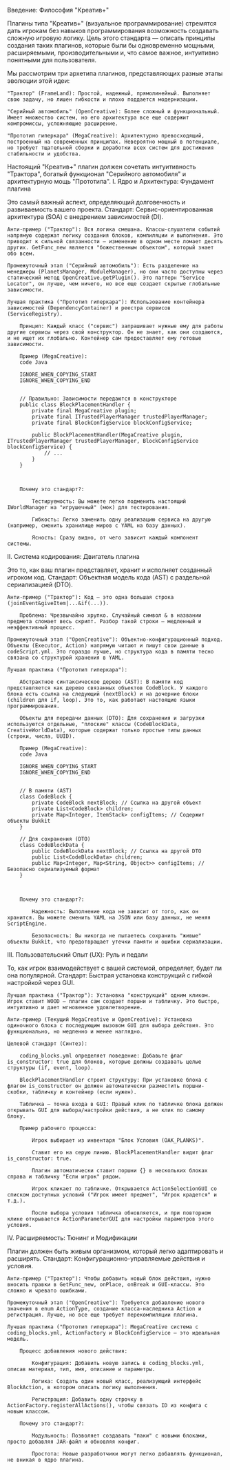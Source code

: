 Введение: Философия "Креатив+"

Плагины типа "Креатив+" (визуальное программирование) стремятся дать игрокам без навыков программирования возможность создавать сложную игровую логику. Цель этого стандарта — описать принципы создания таких плагинов, которые были бы одновременно мощными, расширяемыми, производительными и, что самое важное, интуитивно понятными для пользователя.

Мы рассмотрим три архетипа плагинов, представляющих разные этапы эволюции этой идеи:

    "Трактор" (FrameLand): Простой, надежный, прямолинейный. Выполняет свою задачу, но лишен гибкости и плохо поддается модернизации.

    "Серийный автомобиль" (OpenCreative): Более сложный и функциональный. Имеет множество систем, но его архитектура все еще содержит компромиссы, усложняющие расширение.

    "Прототип гиперкара" (MegaCreative): Архитектурно превосходящий, построенный на современных принципах. Невероятно мощный в потенциале, но требует тщательной сборки и доработки всех систем для достижения стабильности и удобства.

Настоящий "Креатив+" плагин должен сочетать интуитивность "Трактора", богатый функционал "Серийного автомобиля" и архитектурную мощь "Прототипа".
I. Ядро и Архитектура: Фундамент плагина

Это самый важный аспект, определяющий долговечность и развиваемость вашего проекта.
Стандарт: Сервис-ориентированная архитектура (SOA) с внедрением зависимостей (DI).

    Анти-пример ("Трактор"): Вся логика смешана. Классы-слушатели событий напрямую содержат логику создания блоков, компиляции и выполнения. Это приводит к сильной связанности — изменение в одном месте ломает десять других. GetFunc_new является "божественным объектом", который знает обо всем.

    Промежуточный этап ("Серийный автомобиль"): Есть разделение на менеджеры (PlanetsManager, ModuleManager), но они часто доступны через статический метод OpenCreative.getPlugin(). Это паттерн "Service Locator", он лучше, чем ничего, но все еще создает скрытые глобальные зависимости.

    Лучшая практика ("Прототип гиперкара"): Использование контейнера зависимостей (DependencyContainer) и реестра сервисов (ServiceRegistry).

        Принцип: Каждый класс ("сервис") запрашивает нужные ему для работы другие сервисы через свой конструктор. Он не знает, как они создаются, и не ищет их глобально. Контейнер сам предоставляет ему готовые зависимости.

        Пример (MegaCreative):
        code Java

        IGNORE_WHEN_COPYING_START
        IGNORE_WHEN_COPYING_END

            
        // Правильно: Зависимости передаются в конструкторе
        public class BlockPlacementHandler {
            private final MegaCreative plugin;
            private final ITrustedPlayerManager trustedPlayerManager;
            private final BlockConfigService blockConfigService;

            public BlockPlacementHandler(MegaCreative plugin, ITrustedPlayerManager trustedPlayerManager, BlockConfigService blockConfigService) {
                // ...
            }
        }

          

        Почему это стандарт?:

            Тестируемость: Вы можете легко подменить настоящий IWorldManager на "игрушечный" (мок) для тестирования.

            Гибкость: Легко заменить одну реализацию сервиса на другую (например, сменить хранилище миров с YAML на базу данных).

            Ясность: Сразу видно, от чего зависит каждый компонент системы.

II. Система кодирования: Двигатель плагина

Это то, как ваш плагин представляет, хранит и исполняет созданный игроком код.
Стандарт: Объектная модель кода (AST) с раздельной сериализацией (DTO).

    Анти-пример ("Трактор"): Код — это одна большая строка (joinEvent&giveItem|...&if(...)).

        Проблема: Чрезвычайно хрупко. Случайный символ & в названии предмета сломает весь скрипт. Разбор такой строки — медленный и неэффективный процесс.

    Промежуточный этап ("OpenCreative"): Объектно-конфигурационный подход. Объекты (Executor, Action) напрямую читают и пишут свои данные в codeScript.yml. Это гораздо лучше, но структура кода в памяти тесно связана со структурой хранения в YAML.

    Лучшая практика ("Прототип гиперкара"):

        Абстрактное синтаксическое дерево (AST): В памяти код представляется как дерево связанных объектов CodeBlock. У каждого блока есть ссылка на следующий (nextBlock) и на дочерние блоки (children для if, loop). Это то, как работают настоящие языки программирования.

        Объекты для передачи данных (DTO): Для сохранения и загрузки используются отдельные, "плоские" классы (CodeBlockData, CreativeWorldData), которые содержат только простые типы данных (строки, числа, UUID).

        Пример (MegaCreative):
        code Java

        IGNORE_WHEN_COPYING_START
        IGNORE_WHEN_COPYING_END

            
        // В памяти (AST)
        class CodeBlock {
            private CodeBlock nextBlock; // Ссылка на другой объект
            private List<CodeBlock> children;
            private Map<Integer, ItemStack> configItems; // Содержит объекты Bukkit
        }

        // Для сохранения (DTO)
        class CodeBlockData {
            public CodeBlockData nextBlock; // Ссылка на другой DTO
            public List<CodeBlockData> children;
            public Map<Integer, Map<String, Object>> configItems; // Безопасно сериализуемый формат
        }

          

        Почему это стандарт?:

            Надежность: Выполнение кода не зависит от того, как он хранится. Вы можете сменить YAML на JSON или базу данных, не меняя ScriptEngine.

            Безопасность: Вы никогда не пытаетесь сохранить "живые" объекты Bukkit, что предотвращает утечки памяти и ошибки сериализации.

III. Пользовательский Опыт (UX): Руль и педали

То, как игрок взаимодействует с вашей системой, определяет, будет ли она популярной.
Стандарт: Быстрая установка конструкций с гибкой настройкой через GUI.

    Лучшая практика ("Трактор"): Установка "конструкций" одним кликом. Игрок ставит WOOD — плагин сам создает поршни и табличку. Это быстро, интуитивно и дает мгновенное удовлетворение.

    Анти-пример (Текущий MegaCreative и OpenCreative): Установка одиночного блока с последующим вызовом GUI для выбора действия. Это функционально, но медленно и менее наглядно.

    Целевой стандарт (Синтез):

        coding_blocks.yml определяет поведение: Добавьте флаг is_constructor: true для блоков, которые должны создавать целые структуры (if, event, loop).

        BlockPlacementHandler строит структуру: При установке блока с флагом is_constructor он должен автоматически разместить поршни-скобки, табличку и контейнер (если нужен).

        Табличка — точка входа в GUI: Правый клик по табличке блока должен открывать GUI для выбора/настройки действия, а не клик по самому блоку.

        Пример рабочего процесса:

            Игрок выбирает из инвентаря "Блок Условия (OAK_PLANKS)".

            Ставит его на серую линию. BlockPlacementHandler видит флаг is_constructor: true.

            Плагин автоматически ставит поршни {} в нескольких блоках справа и табличку "Если игрок" рядом.

            Игрок кликает по табличке. Открывается ActionSelectionGUI со списком доступных условий ("Игрок имеет предмет", "Игрок крадется" и т.д.).

            После выбора условия табличка обновляется, и при повторном клике открывается ActionParameterGUI для настройки параметров этого условия.

IV. Расширяемость: Тюнинг и Модификации

Плагин должен быть живым организмом, который легко адаптировать и расширять.
Стандарт: Конфигурационно-управляемые действия и условия.

    Анти-пример ("Трактор"): Чтобы добавить новый блок действия, нужно вносить правки в GetFunc_new, onPlace, onBreak и GUI-классы. Это сложно и чревато ошибками.

    Промежуточный этап ("OpenCreative"): Требуется добавление нового значения в enum ActionType, создание класса-наследника Action и регистрация. Лучше, но все еще требует перекомпиляции плагина.

    Лучшая практика ("Прототип гиперкара"): MegaCreative система с coding_blocks.yml, ActionFactory и BlockConfigService — это идеальная модель.

        Процесс добавления нового действия:

            Конфигурация: Добавить новую запись в coding_blocks.yml, описав материал, тип, имя, описание и параметры.

            Логика: Создать один новый класс, реализующий интерфейс BlockAction, в котором описать логику выполнения.

            Регистрация: Добавить одну строчку в ActionFactory.registerAllActions(), чтобы связать ID из конфига с новым классом.

        Почему это стандарт?:

            Модульность: Позволяет создавать "паки" с новыми блоками, просто добавляя JAR-файл и обновляя конфиг.

            Простота: Новые разработчики могут легко добавлять функционал, не вникая в ядро плагина.